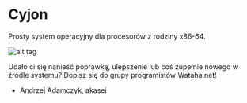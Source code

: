 # Cyjon
Prosty system operacyjny dla procesorów z rodziny x86-64.

![alt tag](http://mirrors.creativecommons.org/presskit/buttons/80x15/png/by-nc-nd.png)

Udało ci się nanieść poprawkę, ulepszenie lub coś zupełnie nowego w źródle systemu?
Dopisz się do grupy programistów Wataha.net!

- Andrzej Adamczyk, akasei
